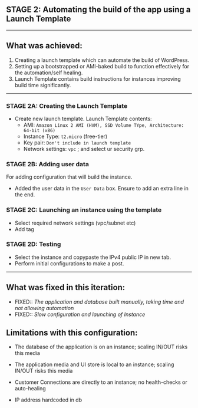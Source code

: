 ## STAGE 2: Automating the build of the app using a Launch Template

---

## What was achieved:
1.  Creating a launch template which can automate the build of WordPress.
2.  Setting up a bootstrapped or AMI-baked build to function effectively for the automation/self healing.
3.  Launch Template contains build instructions for instances improving build time significantly.

---

### STAGE 2A: Creating the Launch Template
- Create new launch template. Launch Template contents:
  - AMI:    `Amazon Linux 2 AMI (HVM), SSD Volume TYpe, Architecture: 64-bit (x86)`
  - Instance Type:  `t2.micro` (free-tier)
  - Key pair:   `Don't include in launch template`
  - Network settings:   `vpc` ; and select ur security grp.

### STAGE 2B: Adding user data
For adding configuration that will build the instance.
- Added the user data in the `User Data` box. Ensure to add an extra line in the end.

### STAGE 2C: Launching an instance using the template
- Select required network settings (vpc/subnet etc)
- Add tag

### STAGE 2D: Testing
- Select the instance and copypaste the IPv4 public IP in new tab.
- Perform initial configurations to make a post.

---

## What was fixed in this iteration:
- FIXED:: *The application and database built manually, taking time and not allowing automation*
- FIXED:: *Slow configuration and launching of Instance*

## Limitations with this configuration:
- The database of the application is on an instance; scaling IN/OUT risks this media

- The application media and UI store is local to an instance; scaling IN/OUT risks this media

- Customer Connections are directly to an instance; no health-checks or auto-healing

- IP address hardcoded in db
